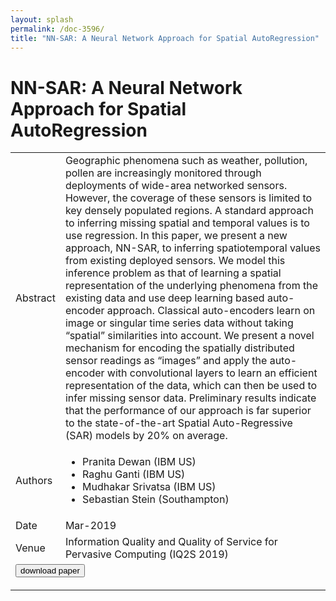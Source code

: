 ```yaml
---
layout: splash
permalink: /doc-3596/
title: "NN-SAR: A Neural Network Approach for Spatial AutoRegression"
---
```


# NN-SAR: A Neural Network Approach for Spatial AutoRegression

<table>
    <tbody>
    <tr>
        <td>Abstract</td>
        <td>Geographic phenomena such as weather, pollution, pollen are increasingly monitored through deployments of wide-area networked sensors. However, the coverage of these sensors is limited to key densely populated regions. A standard approach to inferring missing spatial and temporal values is to use regression. In this paper, we present a new approach, NN-SAR, to inferring spatiotemporal values from existing deployed sensors. We model this inference problem as that of learning a spatial representation of the underlying phenomena from the existing data and use deep learning based auto-encoder approach. Classical auto-encoders learn on image or singular time series data without taking “spatial” similarities into account. We present a novel mechanism for encoding the spatially distributed sensor readings as “images” and apply the auto-encoder with convolutional layers to learn an efficient representation of the data, which can then be used to infer missing sensor data. Preliminary results indicate that the performance of our approach is far superior to the state-of-the-art Spatial Auto-Regressive (SAR) models by 20% on average.</td>
    </tr>
    <tr>
        <td>Authors</td>
        <td>
            <ul>
                <li>Pranita Dewan (IBM US)</li>
                <li>Raghu Ganti (IBM US)</li>
                <li>Mudhakar Srivatsa (IBM US)</li>
                <li>Sebastian Stein (Southampton)</li>
            </ul>
        </td>
    </tr>
    <tr>
        <td>Date</td>
        <td>Mar-2019</td>
    </tr>
    <tr>
        <td>Venue</td>
        <td>Information Quality and Quality of Service for Pervasive Computing (IQ2S 2019)</td>
    </tr>
        <tr>
            <td colspan="2">
                <form method="get" action="https://dais-ita.org/sites/default/files/PID5743419.pdf">
                    <button type="submit">download paper</button>
                </form>
            </td>
        </tr>
    </tbody>
</table>
